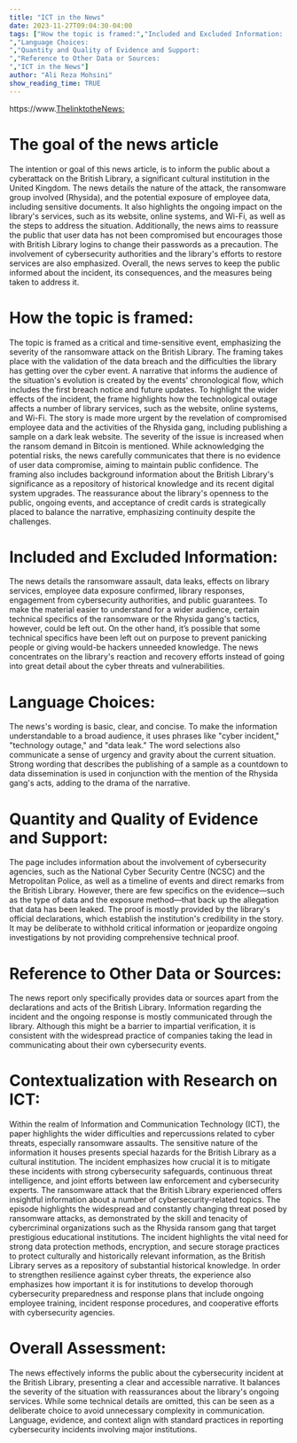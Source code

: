 ```yaml
---
title: "ICT in the News"
date: 2023-11-27T09:04:30-04:00
tags: ["How the topic is framed:","Included and Excluded Information:
","Language Choices:
","Quantity and Quality of Evidence and Support:
","Reference to Other Data or Sources:
","ICT in the News"]
author: "Ali Reza Mohsini"
show_reading_time: TRUE
---
```

https://www.[ThelinktotheNews:
](https://cybernews.com/news/british-library-ransom-attack-leak-confirmed-rhysida/)

# The goal of the news article 

The intention or goal of this news article, is to inform the public about a cyberattack on the British Library, a significant cultural institution in the United Kingdom. The news details the nature of the attack, the ransomware group involved (Rhysida), and the potential exposure of employee data, including sensitive documents. It also highlights the ongoing impact on the library's services, such as its website, online systems, and Wi-Fi, as well as the steps to address the situation. Additionally, the news aims to reassure the public that user data has not been compromised but encourages those with British Library logins to change their passwords as a precaution. The involvement of cybersecurity authorities and the library's efforts to restore services are also emphasized. Overall, the news serves to keep the public informed about the incident, its consequences, and the measures being taken to address it.

# How the topic is framed:

The topic is framed as a critical and time-sensitive event, emphasizing the severity of the ransomware attack on the British Library. The framing takes place with the validation of the data breach and the difficulties the library has getting over the cyber event. A narrative that informs the audience of the situation's evolution is created by the events' chronological flow, which includes the first breach notice and future updates. To highlight the wider effects of the incident, the frame highlights how the technological outage affects a number of library services, such as the website, online systems, and Wi-Fi. The story is made more urgent by the revelation of compromised employee data and the activities of the Rhysida gang, including publishing a sample on a dark leak website. The severity of the issue is increased when the ransom demand in Bitcoin is mentioned. While acknowledging the potential risks, the news carefully communicates that there is no evidence of user data compromise, aiming to maintain public confidence. The framing also includes background information about the British Library's significance as a repository of historical knowledge and its recent digital system upgrades. The reassurance about the library's openness to the public, ongoing events, and acceptance of credit cards is strategically placed to balance the narrative, emphasizing continuity despite the challenges.

# Included and Excluded Information:

The news details the ransomware assault, data leaks, effects on library services, employee data exposure confirmed, library responses, engagement from cybersecurity authorities, and public guarantees. To make the material easier to understand for a wider audience, certain
technical specifics of the ransomware or the Rhysida gang's tactics, however, could be left out. On the other hand, it’s possible that some technical specifics have been left out on purpose to prevent panicking people or giving would-be hackers unneeded knowledge. The news concentrates on the library's reaction and recovery efforts instead of going into great detail about the cyber threats and vulnerabilities.

# Language Choices:

The news's wording is basic, clear, and concise. To make the information understandable to a broad audience, it uses phrases like "cyber incident," "technology outage," and "data leak." The word selections also communicate a sense of urgency and gravity about the current situation. Strong wording that describes the publishing of a sample as a countdown to data dissemination is used in conjunction with the mention of the Rhysida gang's acts, adding to the drama of the narrative.

# Quantity and Quality of Evidence and Support:

The page includes information about the involvement of cybersecurity agencies, such as the National Cyber Security Centre (NCSC) and the Metropolitan Police, as well as a timeline of events and direct remarks from the British Library. However, there are few specifics on the evidence—such as the type of data and the exposure method—that back up the allegation that data has been leaked. The proof is mostly provided by the library's official declarations, which establish the institution's credibility in the story. It may be deliberate to withhold critical information or jeopardize ongoing investigations by not providing comprehensive technical proof.

# Reference to Other Data or Sources:

The news report only specifically provides data or sources apart from the declarations and acts of the British Library. Information regarding the incident and the ongoing response is mostly communicated through the library. Although this might be a barrier to impartial verification, it is consistent with the widespread practice of companies taking the lead in communicating about their own cybersecurity events.

# Contextualization with Research on ICT:

Within the realm of Information and Communication Technology (ICT), the paper highlights the wider difficulties and repercussions related to cyber threats, especially ransomware assaults. The sensitive nature of the information it houses presents special hazards for the British Library as a cultural institution. The incident emphasizes how crucial it is to mitigate these incidents with strong cybersecurity safeguards, continuous threat intelligence, and joint efforts between law enforcement and cybersecurity experts.
The ransomware attack that the British Library experienced offers insightful information about a number of cybersecurity-related topics. The episode highlights the widespread and constantly changing threat posed by ransomware attacks, as demonstrated by the skill and tenacity of cybercriminal organizations such as the Rhysida ransom gang that target prestigious educational institutions. The incident highlights the vital need for strong data protection methods, encryption, and secure storage practices to protect culturally and historically relevant information, as the British Library serves as a repository of substantial historical knowledge. In order to strengthen resilience against cyber threats, the experience also emphasizes how important it is for institutions to develop thorough cybersecurity preparedness and response plans that include ongoing employee training, incident response procedures, and cooperative efforts with cybersecurity agencies.

# Overall Assessment:

The news effectively informs the public about the cybersecurity incident at the British Library, presenting a clear and accessible narrative. It balances the severity of the situation with reassurances about the library's ongoing services. While some technical details are omitted, this can be seen as a deliberate choice to avoid unnecessary complexity in communication. Language, evidence, and context align with standard practices in reporting cybersecurity incidents involving major institutions.


